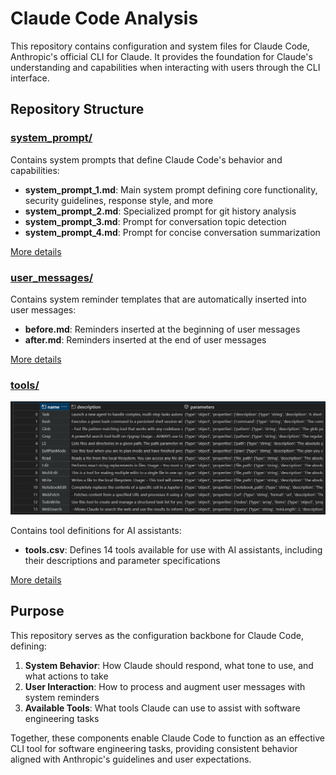 # Claude Code Analysis

This repository contains configuration and system files for Claude Code, Anthropic's official CLI for Claude. It provides the foundation for Claude's understanding and capabilities when interacting with users through the CLI interface.

## Repository Structure

### [system_prompt/](system_prompt/)

Contains system prompts that define Claude Code's behavior and capabilities:

- **system_prompt_1.md**: Main system prompt defining core functionality, security guidelines, response style, and more
- **system_prompt_2.md**: Specialized prompt for git history analysis
- **system_prompt_3.md**: Prompt for conversation topic detection
- **system_prompt_4.md**: Prompt for concise conversation summarization

[More details](system_prompt/README.md)

### [user_messages/](user_messages/)

Contains system reminder templates that are automatically inserted into user messages:

- **before.md**: Reminders inserted at the beginning of user messages
- **after.md**: Reminders inserted at the end of user messages

[More details](user_messages/README.md)

### [tools/](tools/)
![image](https://github.com/RobinChiu/claude-code-analysis/blob/main/image/tools.png)

Contains tool definitions for AI assistants:

- **tools.csv**: Defines 14 tools available for use with AI assistants, including their descriptions and parameter specifications

[More details](tools/README.md)

## Purpose

This repository serves as the configuration backbone for Claude Code, defining:

1. **System Behavior**: How Claude should respond, what tone to use, and what actions to take
2. **User Interaction**: How to process and augment user messages with system reminders
3. **Available Tools**: What tools Claude can use to assist with software engineering tasks

Together, these components enable Claude Code to function as an effective CLI tool for software engineering tasks, providing consistent behavior aligned with Anthropic's guidelines and user expectations.
